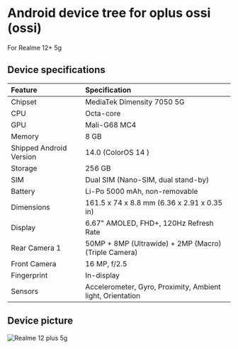 # Android device tree for oplus ossi (ossi)
For Realme 12+ 5g 

## Device specifications

| Feature                 | Specification                                                                  |
| :---------------------- | :------------------------------------------------------------------------------|
| Chipset                 | MediaTek Dimensity 7050 5G                                                     |
| CPU                     | Octa-core                                                                      |
| GPU                     | Mali-G68 MC4                                                                   |
| Memory                  | 8 GB                                                                           |
| Shipped Android Version | 14.0 (ColorOS  14 )                                                            |
| Storage                 | 256 GB                                                                         |
| SIM                     | Dual SIM (Nano-SIM, dual stand-by)                                             |
| Battery                 | Li-Po 5000 mAh, non-removable                                                  |
| Dimensions              | 161.5 x 74 x 8.8 mm (6.36 x 2.91 x 0.35 in)                                    |
| Display                 | 6.67" AMOLED, FHD+, 120Hz Refresh Rate                                         |
| Rear Camera 1           | 50MP + 8MP (Ultrawide) + 2MP (Macro) (Triple Camera)                           |
| Front Camera            | 16 MP, f/2.5                                                                   |
| Fingerprint             | In-display                                                                     |
| Sensors                 | Accelerometer, Gyro, Proximity, Ambient light, Orientation                     |

## Device picture

![Realme 12 plus 5g ]([[https://fdn2.gsmarena.com/vv/pics/xiaomi/xiaomi-poco-x5-5g-1.jpg](https://www.siamphone.com/spec/lo/realme/12_plus_5g.htm)](https://cdn.siamphone.com/spec/realme/images/12_plus_5g/1710943092_01-realme-12-plus-5g.jpg))
